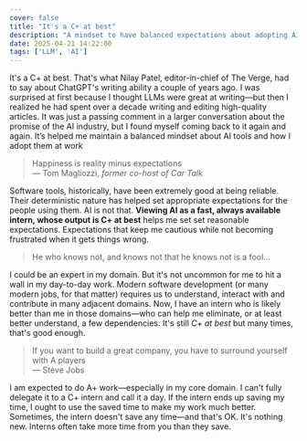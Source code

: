 ```yaml
---
cover: false
title: "It's a C+ at best"
description: "A mindset to have balanced expectations about adopting AI at work"
date: 2025-04-21 14:22:00
tags: ['LLM', 'AI']
---
```


It's a C+ at best. That's what Nilay Patel, editor-in-chief of The Verge, had to say about ChatGPT's writing ability a couple of years ago. I was surprised at first because I thought LLMs were great at writing—but then I realized he had spent over a decade writing and editing high-quality articles. It was just a passing comment in a larger conversation about the promise of the AI industry, but I found myself coming back to it again and again. It’s helped me maintain a balanced mindset about AI tools and how I adopt them at work

> Happiness is reality minus expectations  
> — Tom Magliozzi, *former co-host of Car Talk*

Software tools, historically, have been extremely good at being reliable. Their deterministic nature has helped set appropriate expectations for the people using them. AI is not that. **Viewing AI as a fast, always available intern, whose output is C+ at best** helps me set set reasonable expectations. Expectations that keep me cautious while not becoming frustrated when it gets things wrong.

> He who knows not, and knows not that he knows not is a fool...

I could be an expert in my domain. But it's not uncommon for me to hit a wall in my day-to-day work. Modern software development (or many modern jobs, for that matter) requires us to understand, interact with and contribute in many adjacent domains. Now, I have an intern who is likely better than me in those domains—who can help me eliminate, or at least better understand, a few dependencies. It's still *C+ at best* but many times, that's good enough.

> If you want to build a great company, you have to surround yourself with A players  
> — Steve Jobs

I am expected to do A+ work—especially in my core domain. I can't fully delegate it to a C+ intern and call it a day. If the intern ends up saving my time, I ought to use the saved time to make my work much better. Sometimes, the intern doesn't save any time—and that's OK. It's nothing new. Interns often take more time from you than they save.

